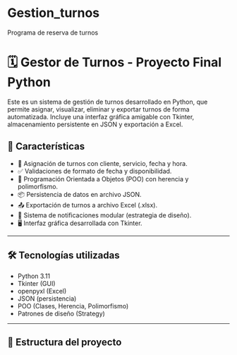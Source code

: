 # Gestion_turnos
Programa de reserva de turnos
# 🗓️ Gestor de Turnos - Proyecto Final Python

Este es un sistema de gestión de turnos desarrollado en Python, que permite asignar, visualizar, eliminar y exportar turnos de forma automatizada. Incluye una interfaz gráfica amigable con Tkinter, almacenamiento persistente en JSON y exportación a Excel.

## 📌 Características

- 📇 Asignación de turnos con cliente, servicio, fecha y hora.
- ✅ Validaciones de formato de fecha y disponibilidad.
- 🧠 Programación Orientada a Objetos (POO) con herencia y polimorfismo.
- 📦 Persistencia de datos en archivo JSON.
- 📤 Exportación de turnos a archivo Excel (.xlsx).
- 🔔 Sistema de notificaciones modular (estrategia de diseño).
- 🖥️ Interfaz gráfica desarrollada con Tkinter.

---

## 🛠️ Tecnologías utilizadas

- Python 3.11
- Tkinter (GUI)
- openpyxl (Excel)
- JSON (persistencia)
- POO (Clases, Herencia, Polimorfismo)
- Patrones de diseño (Strategy)

---

## 🧩 Estructura del proyecto

